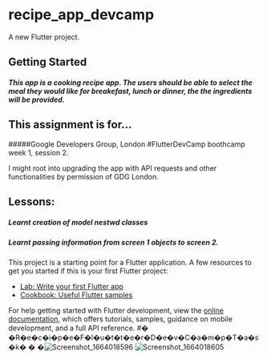 # recipe_app_devcamp

A new Flutter project.

## Getting Started

##### This app is a cooking recipe app. The users should be able to select the meal they would like for breakefast, lunch or dinner, the the ingredients will be provided.

## This assignment is for...

#####Google Developers Group, London #FlutterDevCamp boothcamp week 1, session 2.

 I might root into upgrading the app with API requests and other functionalities by permission of GDG London.
## Lessons: 
##### Learnt creation of model nestwd classes
##### Learnt passing information from screen 1 objects to screen 2. 

This project is a starting point for a Flutter application.
A few resources to get you started if this is your first Flutter project:

- [Lab: Write your first Flutter app](https://docs.flutter.dev/get-started/codelab)
- [Cookbook: Useful Flutter samples](https://docs.flutter.dev/cookbook)

For help getting started with Flutter development, view the
[online documentation](https://docs.flutter.dev/), which offers tutorials,
samples, guidance on mobile development, and a full API reference.
#� �R�e�c�i�p�e�F�l�u�t�t�e�r�D�e�v�C�a�m�p�T�a�s�k�
�
�![Screenshot_1664018596](https://user-images.githubusercontent.com/64620590/192096525-8ab53b9f-52cd-474b-a51d-306cc1070cb0.png)
![Screenshot_1664018605](https://user-images.githubusercontent.com/64620590/192096535-102fcc2a-c3cc-4a07-b245-4a9d0e1897fd.png)
